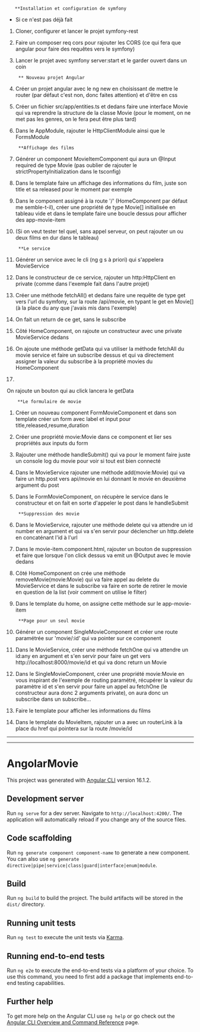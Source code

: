        **Installation et configuration de symfony

* Si ce n'est pas déjà fait

1. Cloner, configurer et lancer le projet symfony-rest
	
2. Faire un composer req cors pour rajouter les CORS (ce qui fera que angular pour faire des requêtes vers le symfony)
	
3. Lancer le projet avec symfony server:start et le garder ouvert dans un coin

        ** Nouveau projet Angular
	
1. Créer un projet angular avec le ng new en choisissant de mettre le router (par défaut c'est non, donc faites attention) et d'être en css
	
2. Créer un fichier src/app/entities.ts et dedans faire une interface Movie qui va reprendre la structure de la classe Movie (pour le moment, on ne met pas les genres, on le fera peut être plus tard)
	
3. Dans le AppModule, rajouter le HttpClientModule ainsi que le FormsModule


        **Affichage des films

1. Générer un component MovieItemComponent qui aura un @Input required de type Movie (pas oublier de rajouter le strictPropertyInitialization dans le tsconfig)
	
2. Dans le template faire un affichage des informations du film, juste son title et sa released pour le moment par exemple
	
3. Dans le component assigné à la route '/' (HomeComponent par défaut me semble-t-il), créer une propriété de type Movie[] initialisée en tableau vide et dans le template faire une boucle dessus pour afficher des app-movie-item
	
4. (Si on veut tester tel quel, sans appel serveur, on peut rajouter un ou deux films en dur dans le tableau)

        **Le service

1. Générer un service avec le cli (ng g s à priori) qui s'appelera MovieService
	
2. Dans le constructeur de ce service, rajouter un http:HttpClient en private (comme dans l'exemple fait dans l'autre projet)
	
3. Créer une méthode fetchAll() et dedans faire une requête de type get vers l'url du symfony, sur la route /api/movie, en typant le get en Movie[] (à la place du any que j'avais mis dans l'exemple)
	
4. On fait un return de ce get, sans le subscribe
	
5. Côté HomeComponent, on rajoute un constructeur avec une private MovieService dedans
	
6. On ajoute une méthode getData qui va utiliser la méthode fetchAll du movie service et faire un subscribe dessus et qui va directement assigner la valeur du subscribe à la propriété movies du HomeComponent
	
7. 
On rajoute un bouton qui au click lancera le getData


        **Le formulaire de movie

1. Créer un nouveau component FormMovieComponent et dans son template créer un form avec label et input pour title,released,resume,duration
	
2. Créer une propriété movie:Movie dans ce component et lier ses propriétés aux inputs du form
	
3. Rajouter une méthode handleSubmit() qui va pour le moment faire juste un console log du movie pour voir si tout est bien connecté
	
4. Dans le MovieService rajouter une méthode add(movie:Movie) qui va faire un http.post vers api/movie en lui donnant le movie en deuxième argument du post
	
5. Dans le FormMovieComponent, on récupère le service dans le constructeur et on fait en sorte d'appeler le post dans le handleSubmit



        **Suppression des movie

1. Dans le MovieService, rajouter une méthode delete qui va attendre un id number en argument et qui va s'en servir pour déclencher un http.delete en concaténant l'id à l'url
	
2. Dans le movie-item.component.html, rajouter un bouton de suppression et faire que lorsque l'on click dessus va emit un @Output avec le movie dedans
	
3. Côté HomeComponent on crée une méthode removeMovie(movie:Movie) qui va faire appel au delete du MovieService et dans le subscribe va faire en sorte de retirer le movie en question de la list (voir comment on utilise le filter)
	
4. Dans le template du home, on assigne cette méthode sur le app-movie-item



        **Page pour un seul movie	

1. Générer un component SingleMovieComponent et créer une route paramétrée sur 'movie/:id' qui va pointer sur ce component
	
2. Dans le MovieService, créer une méthode fetchOne qui va attendre un id:any en argument et s'en servir pour faire un get vers http://localhost:8000/movie/id et qui va donc return un Movie
	
3. Dans le SingleMovieComponent, créer une propriété movie:Movie en vous inspirant de l'exemple de routing paramétré, récupérer la valeur du paramètre id et s'en servir pour faire un appel au fetchOne (le constructeur aura donc 2 arguments private), on aura donc un subscribe dans un subscribe...
	
4. Faire le template pour afficher les informations du films
	
5. Dans le template du MovieItem, rajouter un a avec un routerLink à la place du href qui pointera sur la route /movie/id



_____________________________
_____________________________
# AngolarMovie

This project was generated with [Angular CLI](https://github.com/angular/angular-cli) version 16.1.2.

## Development server

Run `ng serve` for a dev server. Navigate to `http://localhost:4200/`. The application will automatically reload if you change any of the source files.

## Code scaffolding

Run `ng generate component component-name` to generate a new component. You can also use `ng generate directive|pipe|service|class|guard|interface|enum|module`.

## Build

Run `ng build` to build the project. The build artifacts will be stored in the `dist/` directory.

## Running unit tests

Run `ng test` to execute the unit tests via [Karma](https://karma-runner.github.io).

## Running end-to-end tests

Run `ng e2e` to execute the end-to-end tests via a platform of your choice. To use this command, you need to first add a package that implements end-to-end testing capabilities.

## Further help

To get more help on the Angular CLI use `ng help` or go check out the [Angular CLI Overview and Command Reference](https://angular.io/cli) page.
